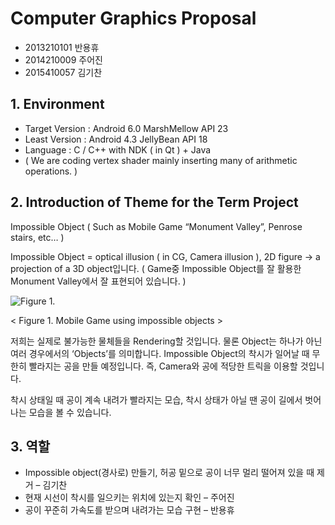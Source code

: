 # Computer Graphics Proposal

* 2013210101 반용휴
* 2014210009 주어진
* 2015410057 김기찬

## 1. Environment

* Target Version : Android 6.0 MarshMellow API 23
* Least Version : Android 4.3 JellyBean API 18
* Language : C / C++ with NDK ( in Qt ) + Java
* ( We are coding vertex shader mainly inserting many of arithmetic operations. )

## 2. Introduction of Theme for the Term Project

 Impossible Object ( Such as Mobile Game “Monument Valley”, Penrose stairs, etc… )

 Impossible Object = optical illusion ( in CG, Camera illusion ), 2D figure -> a projection of a 3D object입니다. ( Game중 Impossible Object를 잘 활용한 Monument Valley에서 잘 표현되어 있습니다. )

![Figure 1.](http://blog.allmyfaves.com/wp-content/uploads/2014/04/Monument-Valley-was-designed-to-be-played-while-wearing-headphones-and-the-use-of-earbuds-or-headphones-definitely-enhances-the-experience..png)

< Figure 1. Mobile Game using impossible objects >

 저희는 실제로 불가능한 물체들을 Rendering할 것입니다. 물론 Object는 하나가 아닌 여러 경우에서의 ‘Objects’를 의미합니다. 
 Impossible Object의 착시가 일어날 때 무한히 빨라지는 공을 만들 예정입니다. 즉, Camera와 공에 적당한 트릭을 이용할 것입니다.

착시 상태일 때 공이 계속 내려가 빨라지는 모습, 착시 상태가 아닐 땐 공이 길에서 벗어나는 모습을 볼 수 있습니다.

## 3. 역할

* Impossible object(경사로) 만들기, 허공 밑으로 공이 너무 멀리 떨어져 있을 때 제거 – 김기찬
* 현재 시선이 착시를 일으키는 위치에 있는지 확인 – 주어진
* 공이 꾸준히 가속도를 받으며 내려가는 모습 구현 – 반용휴